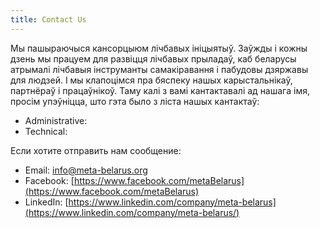 ```yaml
---
title: Contact Us
---
```

Мы пашыраючыся кансорцыюм лічбавых ініцыятыў. Заўжды і кожны
дзень мы працуем для развіцця лічбавых прыладаў, каб беларусы атрымалі лічбавыя
інструманты самакіравання і пабудовы дзяржавы для людзей. І мы клапоцімся пра
бяспеку нашых карыстальнікаў, партнёраў і працаўнікоў. Таму калі з вамі
кантактавалі ад нашага імя, просім упэўніцца, што гэта было з ліста
нашых кантактаў:

 - Administrative:
 - Technical:

Если хотите отправить нам сообщение:

 - Email: info@meta-belarus.org
 - Facebook: [https://www.facebook.com/metaBelarus](https://www.facebook.com/metaBelarus)
 - LinkedIn: [https://www.linkedin.com/company/meta-belarus](https://www.linkedin.com/company/meta-belarus/)

